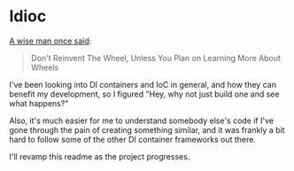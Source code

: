 Idioc
=====

[A wise man once said][1]:

> Don't Reinvent The Wheel, Unless You Plan on Learning More About Wheels

I've been looking into DI containers and IoC in general, and how they can benefit my development,
so I figured "Hey, why not just build one and see what happens?"

Also, it's much easier for me to understand somebody else's code if I've gone through the pain of 
creating something similar, and it was frankly a bit hard to follow some of the other DI container
frameworks out there.

I'll revamp this readme as the project progresses.

[1]: http://www.codinghorror.com/blog/2009/02/dont-reinvent-the-wheel-unless-you-plan-on-learning-more-about-wheels.html

